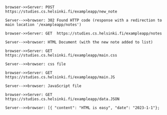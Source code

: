     browser->>Server: POST https://studies.cs.helsinki.fi/exampleapp/new_note
   
    Server-->>browser: 302 Found HTTP code (response with a redirection to main location '/exampleapp/notes')
    
    browser->>Server: GET  https://studies.cs.helsinki.fi/exampleapp/notes

    Server-->>browser: HTML Document (with the new note added to list)

    browser->>Server: GET https://studies.cs.helsinki.fi/exampleapp/main.css

    Server-->>browser: css file

    browser->>Server: GET https://studies.cs.helsinki.fi/exampleapp/main.JS

    Server-->>browser: JavaScript file

    browser->>Server: GET https://studies.cs.helsinki.fi/exampleapp/data.JSON

    Server-->>browser: [{ "content": "HTML is easy", "date": "2023-1-1"};

